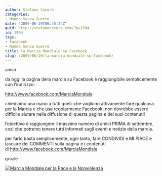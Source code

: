 ```yaml
---
author: Stefano Cecere
categories:
- Mondo Senza Guerre
date: "2009-06-29T06:45:24Z"
guid: http://stefanocecere.com/?p=1904
id: 1904
tags:
- facebook
- Mondo Senza Guerre
title: la Marcia Mondiale su Facebook
slug: /2009/06/29/la-marcia-mondiale-su-facebook/
---
```


amici

da oggi la pagina della marcia su Facebook è raggiungibile semplicemente con l&#8217;indirizzo:
  
<a href="http://www.facebook.com/MarciaMondiale" target="_blank">http://www.facebook.com/MarciaMondiale</a>

<a href="http://www.facebook.com/MarciaMondiale" target="_blank"></a>chiediamo una mano a tutti quelli che vogliono attivamente fare qualcosa per la Marcia e che usa regolarmente Facebook: non dovrebbe essere difficile aiutare nella diffusione di questa pagina e dei suoi contenuti!

l&#8217;obiettivo è raggiungere il massimo numero di amici PRIMA di settembre, così che potremo tenere tutti informati sugli eventi e notizie della marcia.

per farlo basta semplicemente, ogni tanto, fare CONDIVIDI e MI PIACE e lasciare dei COMMENTI sulla pagina e i contenuti di <a href="http://www.facebook.com/MarciaMondiale" target="_blank">http://www.facebook.com/MarciaMondiale</a>

<a href="http://www.facebook.com/MarciaMondiale" target="_blank"></a>grazie

<a title="Marcia Mondiale per la Pace e la Nonviolenza" href="http://www.facebook.com/MarciaMondiale" target="_TOP"><img style="border: 0px" src="http://badge.facebook.com/badge/32863045887.1436.554590391.png" alt="Marcia Mondiale per la Pace e la Nonviolenza" /></a>
